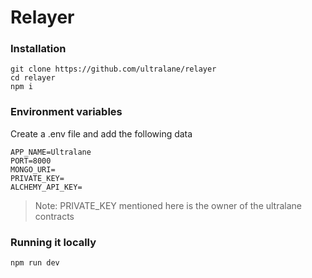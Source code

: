 # Relayer

### Installation

```
git clone https://github.com/ultralane/relayer
cd relayer
npm i
```

### Environment variables
Create a .env file and add the following data
```
APP_NAME=Ultralane
PORT=8000
MONGO_URI=
PRIVATE_KEY=
ALCHEMY_API_KEY=
```

> Note: PRIVATE_KEY mentioned here is the owner of the ultralane contracts

### Running it locally

```
npm run dev
```
